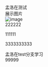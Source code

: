 孟洛在测试  
展示图片  
![image](./images/sun.png)  
222222  

111111  

3333333333  

孟洛在test分支学习  
99999   